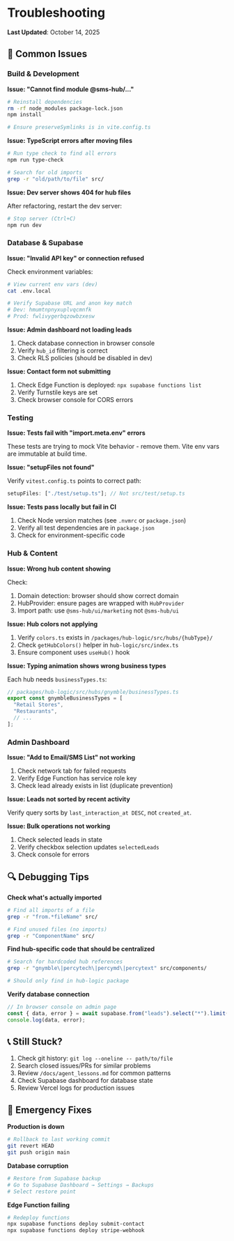 # Troubleshooting

**Last Updated**: October 14, 2025

## 🔧 Common Issues

### Build & Development

**Issue: "Cannot find module @sms-hub/..."**

```bash
# Reinstall dependencies
rm -rf node_modules package-lock.json
npm install

# Ensure preserveSymlinks is in vite.config.ts
```

**Issue: TypeScript errors after moving files**

```bash
# Run type check to find all errors
npm run type-check

# Search for old imports
grep -r "old/path/to/file" src/
```

**Issue: Dev server shows 404 for hub files**

After refactoring, restart the dev server:

```bash
# Stop server (Ctrl+C)
npm run dev
```

### Database & Supabase

**Issue: "Invalid API key" or connection refused**

Check environment variables:

```bash
# View current env vars (dev)
cat .env.local

# Verify Supabase URL and anon key match
# Dev: hmumtnpnyxuplvqcmnfk
# Prod: fwlivygerbqzowbzxesw
```

**Issue: Admin dashboard not loading leads**

1. Check database connection in browser console
2. Verify `hub_id` filtering is correct
3. Check RLS policies (should be disabled in dev)

**Issue: Contact form not submitting**

1. Check Edge Function is deployed: `npx supabase functions list`
2. Verify Turnstile keys are set
3. Check browser console for CORS errors

### Testing

**Issue: Tests fail with "import.meta.env" errors**

These tests are trying to mock Vite behavior - remove them. Vite env vars are immutable at build time.

**Issue: "setupFiles not found"**

Verify `vitest.config.ts` points to correct path:

```typescript
setupFiles: ["./test/setup.ts"]; // Not src/test/setup.ts
```

**Issue: Tests pass locally but fail in CI**

1. Check Node version matches (see `.nvmrc` or `package.json`)
2. Verify all test dependencies are in `package.json`
3. Check for environment-specific code

### Hub & Content

**Issue: Wrong hub content showing**

Check:

1. Domain detection: browser should show correct domain
2. HubProvider: ensure pages are wrapped with `HubProvider`
3. Import path: use `@sms-hub/ui/marketing` not `@sms-hub/ui`

**Issue: Hub colors not applying**

1. Verify `colors.ts` exists in `/packages/hub-logic/src/hubs/{hubType}/`
2. Check `getHubColors()` helper in `hub-logic/src/index.ts`
3. Ensure component uses `useHub()` hook

**Issue: Typing animation shows wrong business types**

Each hub needs `businessTypes.ts`:

```typescript
// packages/hub-logic/src/hubs/gnymble/businessTypes.ts
export const gnymbleBusinessTypes = [
  "Retail Stores",
  "Restaurants",
  // ...
];
```

### Admin Dashboard

**Issue: "Add to Email/SMS List" not working**

1. Check network tab for failed requests
2. Verify Edge Function has service role key
3. Check lead already exists in list (duplicate prevention)

**Issue: Leads not sorted by recent activity**

Verify query sorts by `last_interaction_at DESC`, not `created_at`.

**Issue: Bulk operations not working**

1. Check selected leads in state
2. Verify checkbox selection updates `selectedLeads`
3. Check console for errors

## 🔍 Debugging Tips

**Check what's actually imported**

```bash
# Find all imports of a file
grep -r "from.*fileName" src/

# Find unused files (no imports)
grep -r "ComponentName" src/
```

**Find hub-specific code that should be centralized**

```bash
# Search for hardcoded hub references
grep -r "gnymble\|percytech\|percymd\|percytext" src/components/

# Should only find in hub-logic package
```

**Verify database connection**

```typescript
// In browser console on admin page
const { data, error } = await supabase.from("leads").select("*").limit(1);
console.log(data, error);
```

## 📞 Still Stuck?

1. Check git history: `git log --oneline -- path/to/file`
2. Search closed issues/PRs for similar problems
3. Review `/docs/agent_lessons.md` for common patterns
4. Check Supabase dashboard for database state
5. Review Vercel logs for production issues

## 🚨 Emergency Fixes

**Production is down**

```bash
# Rollback to last working commit
git revert HEAD
git push origin main
```

**Database corruption**

```bash
# Restore from Supabase backup
# Go to Supabase Dashboard → Settings → Backups
# Select restore point
```

**Edge Function failing**

```bash
# Redeploy functions
npx supabase functions deploy submit-contact
npx supabase functions deploy stripe-webhook
```
